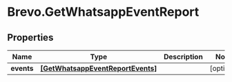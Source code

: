 # Brevo.GetWhatsappEventReport

## Properties
Name | Type | Description | Notes
------------ | ------------- | ------------- | -------------
**events** | [**[GetWhatsappEventReportEvents]**](GetWhatsappEventReportEvents.md) |  | [optional] 


